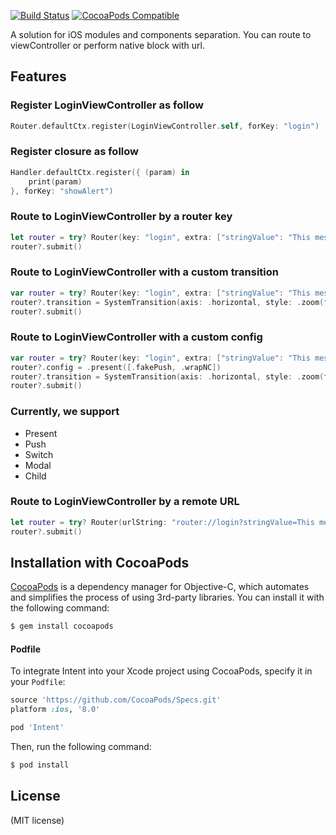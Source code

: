 [![Build Status](https://travis-ci.org/Jerry0523/Intent.svg?branch=master)](https://travis-ci.org/Jerry0523/Intent)
[![CocoaPods Compatible](https://img.shields.io/cocoapods/v/Intent.svg)](https://img.shields.io/cocoapods/v/Intent.svg)

A solution for iOS modules and components separation. You can route to viewController or perform native block with url.

Features
-------

### Register LoginViewController as follow

```swift
Router.defaultCtx.register(LoginViewController.self, forKey: "login")

```

### Register closure as follow

```swift
Handler.defaultCtx.register({ (param) in
    print(param)
}, forKey: "showAlert")

```

### Route to LoginViewController by a router key

```swift
let router = try? Router(key: "login", extra: ["stringValue": "This message came from a router"])
router?.submit()

```

### Route to LoginViewController with a custom transition

```swift
var router = try? Router(key: "login", extra: ["stringValue": "This message came from a router"])
router?.transition = SystemTransition(axis: .horizontal, style: .zoom(factor: 0.8))
router?.submit()

```

### Route to LoginViewController with a custom config

```swift
var router = try? Router(key: "login", extra: ["stringValue": "This message came from a router"])
router?.config = .present([.fakePush, .wrapNC])
router?.transition = SystemTransition(axis: .horizontal, style: .zoom(factor: 0.8))
router?.submit()

```
### Currently, we support

- Present
- Push
- Switch
- Modal
- Child

### Route to LoginViewController by a remote URL

```swift
let router = try? Router(urlString: "router://login?stringValue=This message came from a url string")
router?.submit()

```

## Installation with CocoaPods

[CocoaPods](http://cocoapods.org) is a dependency manager for Objective-C, which automates and simplifies the process of using 3rd-party libraries. You can install it with the following command:

```bash
$ gem install cocoapods
```
#### Podfile

To integrate Intent into your Xcode project using CocoaPods, specify it in your `Podfile`:

```ruby
source 'https://github.com/CocoaPods/Specs.git'
platform :ios, '8.0'

pod 'Intent'
```

Then, run the following command:

```bash
$ pod install
```

License
-------
(MIT license)
